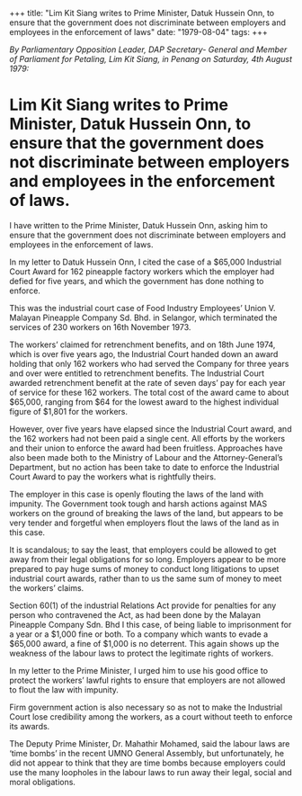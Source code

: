 +++ 
title: "Lim Kit Siang writes to Prime Minister, Datuk Hussein Onn, to ensure that the government does not discriminate between employers and employees in the enforcement of laws"
date: "1979-08-04"
tags:
+++

_By Parliamentary Opposition Leader, DAP Secretary- General and Member of Parliament for Petaling, Lim Kit Siang, in Penang on Saturday, 4th August 1979:_

# Lim Kit Siang writes to Prime Minister, Datuk Hussein Onn, to ensure that the government does not discriminate between employers and employees in the enforcement of laws.

I have written to the Prime Minister, Datuk Hussein Onn, asking him to ensure that the government does not discriminate between employers and employees in the enforcement of laws.</u>

In my letter to Datuk Hussein Onn, I cited the case of a $65,000 Industrial Court Award for 162 pineapple factory workers which the employer had defied for five years, and which the government has done nothing to enforce.

This was the industrial court case of Food Industry Employees’ Union V. Malayan Pineapple Company Sd. Bhd. in Selangor, which terminated the services of 230 workers on 16th November 1973.

The workers’ claimed for retrenchment benefits, and on 18th June 1974, which is over five years ago, the Industrial Court handed down an award holding that only 162 workers who had served the Company for three years and over were entitled to retrenchment benefits. The Industrial Court awarded retrenchment benefit at the rate of seven days’ pay for each year of service for these 162 workers. The total cost of the award came to about $65,000, ranging from $64 for the lowest award to the highest individual figure of $1,801 for the workers.

However, over five years have elapsed since the Industrial Court award, and the 162 workers had not been paid a single cent. All efforts by the workers and their union to enforce the award had been fruitless. Approaches have also been made both to the Ministry of Labour and the Attorney-General’s Department, but no action has been take to date to enforce the Industrial Court Award to pay the workers what is rightfully theirs.

The employer in this case is openly flouting the laws of the land with impunity. The Government took tough and harsh actions against MAS workers on the ground of breaking the laws of the land, but appears to be very tender and forgetful when employers flout the laws of the land as in this case.

It is scandalous; to say the least, that employers could be allowed to get away from their legal obligations for so long. Employers appear to be more prepared to pay huge sums of money to conduct long litigations to upset industrial court awards, rather than to us the same sum of money to meet the workers’ claims.

Section 60(1) of the industrial Relations Act provide for penalties for any person who contravened the Act, as had been done by the Malayan Pineapple Company Sdn. Bhd I this case, of being liable to imprisonment for a year or a $1,000 fine or both. To a company which wants to evade a $65,000 award, a fine of $1,000 is no deterrent. This again shows up the weakness of the labour laws to protect the legitimate rights of workers.

In my letter to the Prime Minister, I urged him to use his good office to protect the workers’ lawful rights to ensure that employers are not allowed to flout the law with impunity.

Firm government action is also necessary so as not to make the Industrial Court lose credibility among the workers, as a court without teeth to enforce its awards.

The Deputy Prime Minister, Dr. Mahathir Mohamed, said the labour laws are ‘time bombs’ in the recent UMNO General Assembly, but unfortunately, he did not appear to think that they are time bombs because employers could use the many loopholes in the labour laws to run away their legal, social and moral obligations.
 
